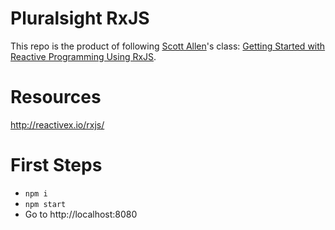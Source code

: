 Pluralsight RxJS
=========================
This repo is the product of following [Scott Allen](https://app.pluralsight.com/profile/author/scott-allen)'s class:
[Getting Started with Reactive Programming Using RxJS](https://app.pluralsight.com/library/courses/reactive-programming-rxjs-getting-started).

# Resources

http://reactivex.io/rxjs/

# First Steps

* `npm i`
* `npm start`
* Go to http://localhost:8080

